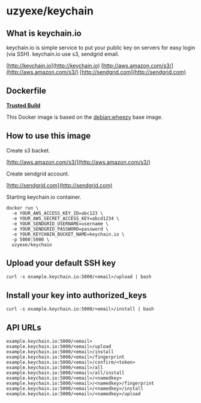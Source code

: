# uzyexe/keychain

## What is keychain.io

keychain.io is simple service to put your public key on servers for easy login (via SSH).
keychain.io use s3, sendgrid email.

[http://keychain.io](http://keychain.io)
[http://aws.amazon.com/s3/](http://aws.amazon.com/s3/)
[http://sendgrid.com](http://sendgrid.com)

## Dockerfile

[**Trusted Build**](https://registry.hub.docker.com/u/uzyexe/keychain/)

This Docker image is based on the [debian:wheezy](https://registry.hub.docker.com/_/debian/) base image.

## How to use this image

Create s3 backet.

[http://aws.amazon.com/s3/](http://aws.amazon.com/s3/)

Create sendgrid account.

[http://sendgrid.com](http://sendgrid.com)

Starting keychain.io container.

```
docker run \
  -e YOUR_AWS_ACCESS_KEY_ID=abc123 \
  -e YOUR_AWS_SECRET_ACCESS_KEY=abcd1234 \
  -e YOUR_SENDGRID_USERNAME=username \
  -e YOUR_SENDGRID_PASSWORD=password \
  -e YOUR_KEYCHAIN_BUCKET_NAME=keychain.io \
  -p 5000:5000 \
  uzyexe/keychain
```

## Upload your default SSH key

```
curl -s example.keychain.io:5000/<email>/upload | bash
```

## Install your key into authorized_keys

```
curl -s example.keychain.io:5000/<email>/install | bash
```

## API URLs

```
example.keychain.io:5000/<email>
example.keychain.io:5000/<email>/upload
example.keychain.io:5000/<email>/install
example.keychain.io:5000/<email>/fingerprint
example.keychain.io:5000/<email>/confirm/<token>
example.keychain.io:5000/<email>/all
example.keychain.io:5000/<email>/all/install
example.keychain.io:5000/<email>/<namedkey>
example.keychain.io:5000/<email>/<namedkey>/fingerprint
example.keychain.io:5000/<email>/<namedkey>/install
example.keychain.io:5000/<email>/<namedkey>/upload
```

